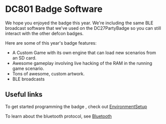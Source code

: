 # DC801 Badge Software

We hope you enjoyed the badge this year.  We're including the same BLE broadcast software that we've used on the DC27PartyBadge so you can still interact with the other defcon badges.

Here are some of this year's badge features:

 - A Custom Game with its own engine that can load new scenarios from an SD card.
 - Awesome gameplay involving live hacking of the RAM in the running game scenario.
 - Tons of awesome, custom artwork.
 - BLE broadcasts

## Useful links

To get started programming the badge , check out [EnvironmentSetup](../EnvironmentSetup)

To learn about the bluetooth protocol, see [Bluetooth](Bluetooth.md)
